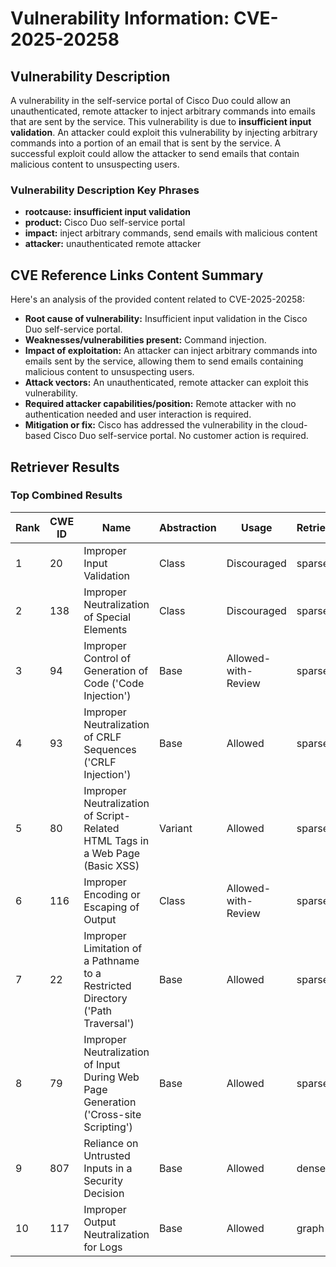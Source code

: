 # Vulnerability Information: CVE-2025-20258

## Vulnerability Description
A vulnerability in the self-service portal of Cisco Duo could allow an unauthenticated, remote attacker to inject arbitrary commands into emails that are sent by the service. This vulnerability is due to **insufficient input validation**. An attacker could exploit this vulnerability by injecting arbitrary commands into a portion of an email that is sent by the service. A successful exploit could allow the attacker to send emails that contain malicious content to unsuspecting users.

### Vulnerability Description Key Phrases
- **rootcause:** **insufficient input validation**
- **product:** Cisco Duo self-service portal
- **impact:** inject arbitrary commands, send emails with malicious content
- **attacker:** unauthenticated remote attacker

## CVE Reference Links Content Summary
Here's an analysis of the provided content related to CVE-2025-20258:

*   **Root cause of vulnerability:** Insufficient input validation in the Cisco Duo self-service portal.
*   **Weaknesses/vulnerabilities present:** Command injection.
*   **Impact of exploitation:** An attacker can inject arbitrary commands into emails sent by the service, allowing them to send emails containing malicious content to unsuspecting users.
*   **Attack vectors:** An unauthenticated, remote attacker can exploit this vulnerability.
*   **Required attacker capabilities/position:** Remote attacker with no authentication needed and user interaction is required.
*   **Mitigation or fix:** Cisco has addressed the vulnerability in the cloud-based Cisco Duo self-service portal. No customer action is required.

## Retriever Results

### Top Combined Results

| Rank | CWE ID | Name | Abstraction | Usage  | Retrievers | Individual Scores |
|------|--------|------|-------------|-------|------------|-------------------|
| 1 | 20 | Improper Input Validation | Class | Discouraged | sparse | 0.513 |
| 2 | 138 | Improper Neutralization of Special Elements | Class | Discouraged | sparse | 0.482 |
| 3 | 94 | Improper Control of Generation of Code ('Code Injection') | Base | Allowed-with-Review | sparse | 0.474 |
| 4 | 93 | Improper Neutralization of CRLF Sequences ('CRLF Injection') | Base | Allowed | sparse | 0.473 |
| 5 | 80 | Improper Neutralization of Script-Related HTML Tags in a Web Page (Basic XSS) | Variant | Allowed | sparse | 0.472 |
| 6 | 116 | Improper Encoding or Escaping of Output | Class | Allowed-with-Review | sparse | 0.465 |
| 7 | 22 | Improper Limitation of a Pathname to a Restricted Directory ('Path Traversal') | Base | Allowed | sparse | 0.462 |
| 8 | 79 | Improper Neutralization of Input During Web Page Generation ('Cross-site Scripting') | Base | Allowed | sparse | 0.462 |
| 9 | 807 | Reliance on Untrusted Inputs in a Security Decision | Base | Allowed | dense | 0.558 |
| 10 | 117 | Improper Output Neutralization for Logs | Base | Allowed | graph | 0.003 |

